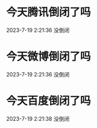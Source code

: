# 今天腾讯倒闭了吗

2023-7-19 2:21:36 没倒闭

# 今天微博倒闭了吗

2023-7-19 2:21:36 没倒闭

# 今天百度倒闭了吗

2023-7-19 2:21:38 没倒闭


